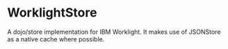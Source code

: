 WorklightStore
==============

A dojo/store implementation for IBM Worklight.  It makes use of JSONStore as a native cache where possible.
